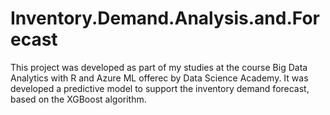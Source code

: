 # Inventory.Demand.Analysis.and.Forecast
This project was developed as part of my studies at the course Big Data Analytics with R and Azure ML offerec by Data Science Academy. It was developed a predictive model to support the inventory demand forecast, based on the XGBoost algorithm.
